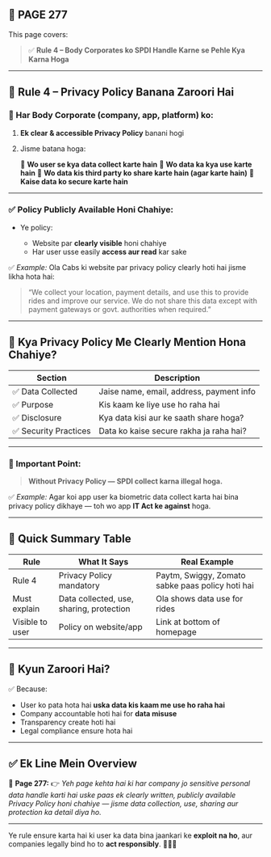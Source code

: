 ## 📄 **PAGE 277**

This page covers:

> ✅ **Rule 4 – Body Corporates ko SPDI Handle Karne se Pehle Kya Karna Hoga**

---

## 🔹 **Rule 4 – Privacy Policy Banana Zaroori Hai**

### 📌 Har **Body Corporate** (company, app, platform) ko:

1. **Ek clear & accessible Privacy Policy** banani hogi
2. Jisme batana hoga:

   🔸 **Wo user se kya data collect karte hain**
   🔸 **Wo data ka kya use karte hain**
   🔸 **Wo data kis third party ko share karte hain (agar karte hain)**
   🔸 **Kaise data ko secure karte hain**

---

### ✅ Policy Publicly Available Honi Chahiye:

* Ye policy:

  * Website par **clearly visible** honi chahiye
  * Har user usse easily **access aur read** kar sake

✅ *Example:*
Ola Cabs ki website par privacy policy clearly hoti hai jisme likha hota hai:

> “We collect your location, payment details, and use this to provide rides and improve our service. We do not share this data except with payment gateways or govt. authorities when required.”

---

## 🔹 Kya Privacy Policy Me Clearly Mention Hona Chahiye?

| Section              | Description                              |
| -------------------- | ---------------------------------------- |
| ✅ Data Collected     | Jaise name, email, address, payment info |
| ✅ Purpose            | Kis kaam ke liye use ho raha hai         |
| ✅ Disclosure         | Kya data kisi aur ke saath share hoga?   |
| ✅ Security Practices | Data ko kaise secure rakha ja raha hai?  |

---

### 📢 Important Point:

> **Without Privacy Policy — SPDI collect karna illegal hoga.**

✅ *Example:*
Agar koi app user ka biometric data collect karta hai bina privacy policy dikhaye — toh wo app **IT Act ke against** hoga.

---

## 🧩 **Quick Summary Table**

| Rule            | What It Says                             | Real Example                                     |
| --------------- | ---------------------------------------- | ------------------------------------------------ |
| Rule 4          | Privacy Policy mandatory                 | Paytm, Swiggy, Zomato sabke paas policy hoti hai |
| Must explain    | Data collected, use, sharing, protection | Ola shows data use for rides                     |
| Visible to user | Policy on website/app                    | Link at bottom of homepage                       |

---

## 🔹 **Kyun Zaroori Hai?**

✅ Because:

* User ko pata hota hai **uska data kis kaam me use ho raha hai**
* Company accountable hoti hai for **data misuse**
* Transparency create hoti hai
* Legal compliance ensure hota hai

---

## ✅ **Ek Line Mein Overview**

📌 **Page 277:**
👉 *Yeh page kehta hai ki har company jo sensitive personal data handle karti hai uske paas ek clearly written, publicly available Privacy Policy honi chahiye — jisme data collection, use, sharing aur protection ka detail diya ho.*

---

Ye rule ensure karta hai ki user ka data bina jaankari ke **exploit na ho**, aur companies legally bind ho to **act responsibly**. 🔐📄✅
